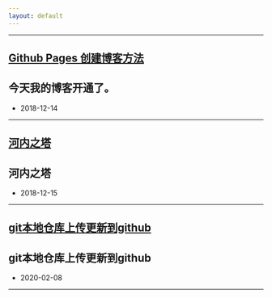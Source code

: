 ```yaml
---
layout: default
---
```

***
## [Github Pages 创建博客方法](./blog/2018/12/14/the-way-to-github-pages)

## 今天我的博客开通了。

* 2018-12-14
***
## [河内之塔](./blog/2018/12/15/towers-of-hanoi)

## 河内之塔

* 2018-12-15
***
## [git本地仓库上传更新到github](./blog/2020/02/08/local_git_repo_to_github)

## git本地仓库上传更新到github

* 2020-02-08
****